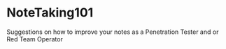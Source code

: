 # NoteTaking101
Suggestions on how to improve your notes as a Penetration Tester and or Red Team Operator
